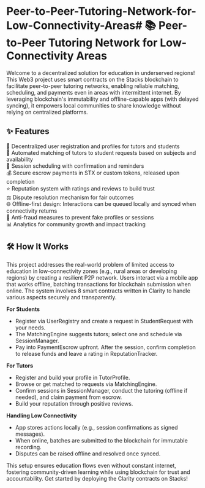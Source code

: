 # Peer-to-Peer-Tutoring-Network-for-Low-Connectivity-Areas# 📚 Peer-to-Peer Tutoring Network for Low-Connectivity Areas

Welcome to a decentralized solution for education in underserved regions! This Web3 project uses smart contracts on the Stacks blockchain to facilitate peer-to-peer tutoring networks, enabling reliable matching, scheduling, and payments even in areas with intermittent internet. By leveraging blockchain's immutability and offline-capable apps (with delayed syncing), it empowers local communities to share knowledge without relying on centralized platforms.

## ✨ Features

🔗 Decentralized user registration and profiles for tutors and students  
🤝 Automated matching of tutors to student requests based on subjects and availability  
📅 Session scheduling with confirmation and reminders  
💰 Secure escrow payments in STX or custom tokens, released upon completion  
⭐ Reputation system with ratings and reviews to build trust  
⚖️ Dispute resolution mechanism for fair outcomes  
🌐 Offline-first design: Interactions can be queued locally and synced when connectivity returns  
🚫 Anti-fraud measures to prevent fake profiles or sessions  
📊 Analytics for community growth and impact tracking  

## 🛠 How It Works

This project addresses the real-world problem of limited access to education in low-connectivity zones (e.g., rural areas or developing regions) by creating a resilient P2P network. Users interact via a mobile app that works offline, batching transactions for blockchain submission when online. The system involves 8 smart contracts written in Clarity to handle various aspects securely and transparently.

**For Students**  
- Register via UserRegistry and create a request in StudentRequest with your needs.  
- The MatchingEngine suggests tutors; select one and schedule via SessionManager.  
- Pay into PaymentEscrow upfront. After the session, confirm completion to release funds and leave a rating in ReputationTracker.  

**For Tutors**  
- Register and build your profile in TutorProfile.  
- Browse or get matched to requests via MatchingEngine.  
- Confirm sessions in SessionManager, conduct the tutoring (offline if needed), and claim payment from escrow.  
- Build your reputation through positive reviews.  

**Handling Low Connectivity**  
- App stores actions locally (e.g., session confirmations as signed messages).  
- When online, batches are submitted to the blockchain for immutable recording.  
- Disputes can be raised offline and resolved once synced.  

This setup ensures education flows even without constant internet, fostering community-driven learning while using blockchain for trust and accountability. Get started by deploying the Clarity contracts on Stacks!
